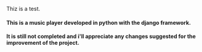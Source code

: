 Thiz is a test.

####   This is a music player developed in python with the django framework.    #####
####   It is still not completed and i'll appreciate any changes suggested for the improvement of the project.   ####
